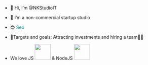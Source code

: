 - 👋 Hi, I’m @NKStudioIT
- 👀 I’m a non-commercial startup studio
- 😎 <a href="https://github.com/NicholasKuzya" style="color: teal; text-decoration: none;">Seo</a>

- 👨‍Targets and goals:
Attracting investments and hiring a team👨‍💻
- We love JS <img width="50" height="50" src="https://upload.wikimedia.org/wikipedia/commons/thumb/9/99/Unofficial_JavaScript_logo_2.svg/800px-Unofficial_JavaScript_logo_2.svg.png"> & NodeJS <img width="50" height="50" src="https://miro.medium.com/1*bc9pmTiyKR0WNPka2w3e0Q.png">
<!---
NKStudioIT/NKStudioIT is a ✨ special ✨ repository because its `README.md` (this file) appears on your GitHub profile.
You can click the Preview link to take a look at your changes.
--->
